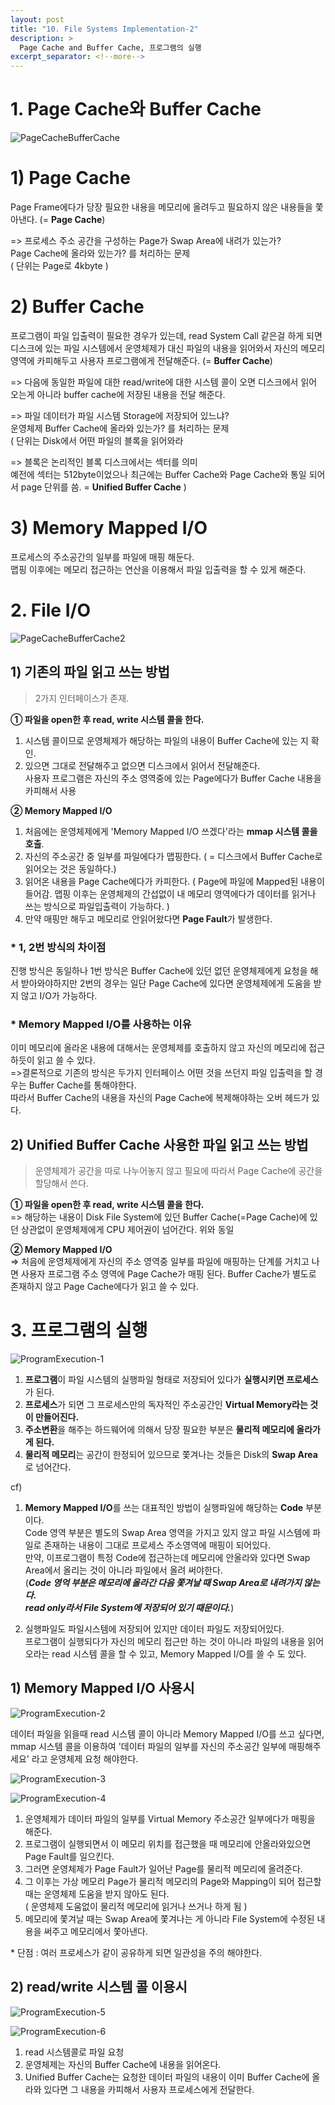```yaml
---
layout: post
title: "10. File Systems Implementation-2"
description: >
  Page Cache and Buffer Cache, 프로그램의 실행     
excerpt_separator: <!--more-->
---
```


<!--more-->
   
# 1. Page Cache와 Buffer Cache
![PageCacheBufferCache](../../../assets/img/os/PageCacheBufferCache.png)  

# 1) Page Cache
Page Frame에다가 당장 필요한 내용을 메모리에 올려두고 필요하지 않은 내용들을 쫓아낸다. (= **Page Cache**)   

=> 프로세스 주소 공간을 구성하는 Page가 Swap Area에 내려가 있는가?    
Page Cache에 올라와 있는가? 를 처리하는 문제     
( 단위는 Page로 4kbyte )

# 2) Buffer Cache
프로그램이 파일 입출력이 필요한 경우가 있는데, read System Call 같은걸 하게 되면 디스크에 있는 파일 시스템에서 운영체제가 대신 파일의 내용을 읽어와서 자신의 메모리 영역에 카피해두고 사용자 프로그램에게 전달해준다. (= **Buffer Cache**)    

=> 다음에 동일한 파일에 대한 read/write에 대한 시스템 콜이 오면 디스크에서 읽어 오는게 아니라 buffer cache에 저장된 내용을 전달 해준다.   

=> 파일 데이터가 파일 시스템 Storage에 저장되어 있느냐?   
운영체제 Buffer Cache에 올라와 있는가? 를 처리하는 문제     
( 단위는 Disk에서 어떤 파일의 블록을 읽어와라   

=> 블록은 논리적인 블록 디스크에서는 섹터를 의미    
예전에 섹터는 512byte이었으나 최근에는 Buffer Cache와 Page Cache와 통일 되어서 page 단위를 씀. = **Unified Buffer Cache** )

# 3) Memory Mapped I/O
프로세스의 주소공간의 일부를 파일에 매핑 해둔다.    
맵핑 이후에는 메모리 접근하는 연산을 이용해서 파일 입출력을 할 수 있게 해준다.    

# 2. File I/O
![PageCacheBufferCache2](../../../assets/img/os/PageCacheBufferCache2.png)    

## 1) 기존의 파일 읽고 쓰는 방법
> 2가지 인터페이스가 존재.

**① 파일을 open한 후 read, write 시스템 콜을 한다.**    
1. 시스템 콜이므로 운영체제가 해당하는 파일의 내용이 Buffer Cache에 있는 지 확인. 
2. 있으면 그대로 전달해주고 없으면 디스크에서 읽어서 전달해준다.   
사용자 프로그램은 자신의 주소 영역중에 있는 Page에다가 Buffer Cache 내용을 카피해서 사용    

**② Memory Mapped I/O**   
1. 처음에는 운영체제에게 'Memory Mapped I/O 쓰겠다'라는 **mmap 시스템 콜을 호출**.   
2. 자신의 주소공간 중 일부를 파일에다가 맵핑한다. 
( = 디스크에서 Buffer Cache로 읽어오는 것은 동일하다.)    
3. 읽어온 내용을 Page Cache에다가 카피한다.
( Page에 파일에 Mapped된 내용이 들어감. 맵핑 이후는 운영체제의 간섭없이 내 메모리 영역에다가 데이터를 읽거나 쓰는 방식으로 파일입출력이 가능하다. )   
4. 만약 매핑만 해두고 메모리로 안읽어왔다면 **Page Fault**가 발생한다.   

### * 1, 2번 방식의 차이점
진행 방식은 동일하나 1번 방식은 Buffer Cache에 있던 없던 운영체제에게 요청을 해서 받아와야하지만 2번의 경우는 일단 Page Cache에 있다면 운영체제에게 도움을 받지 않고 I/O가 가능하다.

### * Memory Mapped I/O를 사용하는 이유
이미 메모리에 올라온 내용에 대해서는 운영체제를 호출하지 않고 자신의 메모리에 접근하듯이 읽고 쓸 수 있다.   
=>결론적으로 기존의 방식은 두가지 인터페이스 어떤 것을 쓰던지 파일 입출력을 할 경우는 Buffer Cache를 통해야한다.    
따라서 Buffer Cache의 내용을 자신의 Page Cache에 복제해야하는 오버 헤드가 있다.

## 2) Unified Buffer Cache 사용한 파일 읽고 쓰는 방법
> 운영체제가 공간을 따로 나누어놓지 않고 필요에 따라서 Page Cache에 공간을 할당해서 쓴다.

**① 파일을 open한 후 read, write 시스템 콜을 한다.**    
=> 해당하는 내용이 Disk File System에 있던 Buffer Cache(=Page Cache)에 있던 상관없이 운영체제에게 CPU 제어권이 넘어간다. 위와 동일    

**② Memory Mapped I/O**     
=> 처음에 운영체제에게 자신의 주소 영역중 일부를 파일에 매핑하는 단계를 거치고 나면 사용자 프로그램 주소 영역에 Page Cache가 매핑 된다. Buffer Cache가 별도로 존재하지 않고 Page Cache에다가 읽고 쓸 수 있다.   

# 3. 프로그램의 실행
![ProgramExecution-1](../../../assets/img/os/ProgramExecution-1.png)    

1. **프로그램**이 파일 시스템의 실행파일 형태로 저장되어 있다가 **실행시키면 프로세스**가 된다.
2. **프로세스**가 되면 그 프로세스만의 독자적인 주소공간인 **Virtual Memory라는 것이 만들어진다.**
3. **주소변환**을 해주는 하드웨어에 의해서 당장 필요한 부분은 **물리적 메모리에 올라가게 된다.**
4. **물리적 메모리**는 공간이 한정되어 있으므로 쫓겨나는 것들은 Disk의 **Swap Area**로 넘어간다.

cf)   
1. **Memory Mapped I/O**를 쓰는 대표적인 방법이 실행파일에 해당하는 **Code** 부분이다.   
Code 영역 부분은 별도의 Swap Area 영역을 가지고 있지 않고 파일 시스템에 파일로 존재하는 내용이 그대로 프로세스 주소영역에 매핑이 되어있다.    
만약, 이프로그램이 특정 Code에 접근하는데 메모리에 안올라와 있다면 Swap Area에서 올리는 것이 아니라 파일에서 올려 써야한다.   
(***Code 영억 부분은 메모리에 올라간 다음 쫓겨날 때 Swap Area로 내려가지 않는다.***   
***read only라서 File System에 저장되어 있기 때문이다.***)    

2. 실행파일도 파일시스템에 저장되어 있지만 데이터 파일도 저장되어있다.   
프로그램이 실행되다가 자신의 메모리 접근만 하는 것이 아니라 파일의 내용을 읽어오라는
read 시스템 콜을 할 수 있고, Memory Mapped I/O를 쓸 수 도 있다.   

## 1) Memory Mapped I/O 사용시
![ProgramExecution-2](../../../assets/img/os/ProgramExecution-2.png)    

데이터 파일을 읽을때 read 시스템 콜이 아니라 Memory Mapped I/O를 쓰고 싶다면,   
mmap 시스템 콜을 이용하여 '데이터 파일의 일부를 자신의 주소공간 일부에 매핑해주세요' 
라고 운영체제 요청 해야한다.

![ProgramExecution-3](../../../assets/img/os/ProgramExecution-3.png)    

![ProgramExecution-4](../../../assets/img/os/ProgramExecution-4.png)   

1. 운영체제가 데이터 파일의 일부를 Virtual Memory 주소공간 일부에다가 매핑을 해준다.
2. 프로그램이 실행되면서 이 메모리 위치를 접근했을 때 메모리에 안올라와있으면 Page Fault를 일으킨다.
3. 그러면 운영체제가 Page Fault가 일어난 Page를 물리적 메모리에 올려준다.
4. 그 이후는 가상 메모리 Page가 물리적 메모리의 Page와 Mapping이 되어 접근할때는 운영체제 도움을 받지 않아도 된다.    
( 운영체제 도움없이 물리적 메모리에 읽거나 쓰거나 하게 됨 )
5. 메모리에 쫓겨날 때는 Swap Area에 쫓겨나는 게 아니라 File System에 수정된 내용을 써주고 메모리에서 쫓아낸다.    

\* 단점 : 여러 프로세스가 같이 공유하게 되면 일관성을 주의 해야한다.

## 2) read/write 시스템 콜 이용시
![ProgramExecution-5](../../../assets/img/os/ProgramExecution-5.png)   

![ProgramExecution-6](../../../assets/img/os/ProgramExecution-6.png)  

1. read 시스템콜로 파일 요청
2. 운영체제는 자신의 Buffer Cache에 내용을 읽어온다.
3. Unified Buffer Cache는 요청한 데이터 파일의 내용이 이미 Buffer Cache에 올라와 있다면
그 내용을 카피해서 사용자 프로세스에게 전달한다.